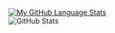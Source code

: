 [![My GitHub Language Stats](https://github-readme-stats.vercel.app/api/top-langs/?username=duongdang2003&langs_count=5&theme=tokyonight)]()
<br>
![GitHub Stats](https://github-readme-stats.vercel.app/api?username=duongdang2003&theme=tokyonight)

